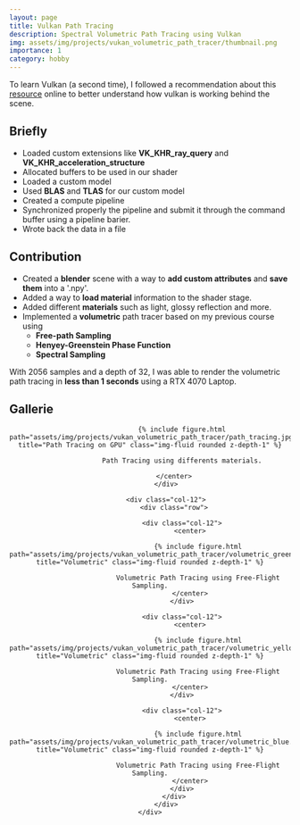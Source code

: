 ```yaml
---
layout: page
title: Vulkan Path Tracing
description: Spectral Volumetric Path Tracing using Vulkan
img: assets/img/projects/vukan_volumetric_path_tracer/thumbnail.png
importance: 1
category: hobby
---
```


To learn Vulkan (a second time), I followed a recommendation about this [resource](https://nvpro-samples.github.io/vk_mini_path_tracer/index.html) online to better understand how vulkan is working behind the scene. 


## Briefly
* Loaded custom extensions like **VK_KHR_ray_query** and **VK_KHR_acceleration_structure**
* Allocated buffers to be used in our shader
* Loaded a custom model
* Used **BLAS** and **TLAS** for our custom model
* Created a compute pipeline 
* Synchronized properly the pipeline and submit it through the command buffer using a pipeline barier.
* Wrote back the data in a file

## Contribution
* Created a **blender** scene with a way to **add custom attributes** and **save them** into a '.npy'.
* Added a way to **load material** information to the shader stage.
* Added different **materials** such as light, glossy reflection and more.
* Implemented a **volumetric** path tracer based on my previous course using 
    * **Free-path Sampling**
    * **Henyey-Greenstein Phase Function**
    * **Spectral Sampling**

With 2056 samples and a depth of 32, I was able to render the volumetric path tracing in **less than 1 seconds** using a RTX 4070 Laptop.

## Gallerie

<center>
    <div class="row">
            <div class="col-12">
                <center>

                    {% include figure.html path="assets/img/projects/vukan_volumetric_path_tracer/path_tracing.jpg" title="Path Tracing on GPU" class="img-fluid rounded z-depth-1" %}

                    Path Tracing using differents materials.

                </center>
            </div>

            <div class="col-12">
                <div class="row">

                    <div class="col-12">
                        <center>

                            {% include figure.html path="assets/img/projects/vukan_volumetric_path_tracer/volumetric_green.png" title="Volumetric" class="img-fluid rounded z-depth-1" %}
                            
                            Volumetric Path Tracing using Free-Flight Sampling.
                        </center>
                    </div>

                    <div class="col-12">
                        <center>

                            {% include figure.html path="assets/img/projects/vukan_volumetric_path_tracer/volumetric_yellow.png" title="Volumetric" class="img-fluid rounded z-depth-1" %}
                            
                            Volumetric Path Tracing using Free-Flight Sampling.
                        </center>
                    </div>

                    <div class="col-12">
                        <center>

                            {% include figure.html path="assets/img/projects/vukan_volumetric_path_tracer/volumetric_blue.png" title="Volumetric" class="img-fluid rounded z-depth-1" %}
                            
                            Volumetric Path Tracing using Free-Flight Sampling.
                        </center>
                    </div>
                </div>
            </div>
    </div>
</center>